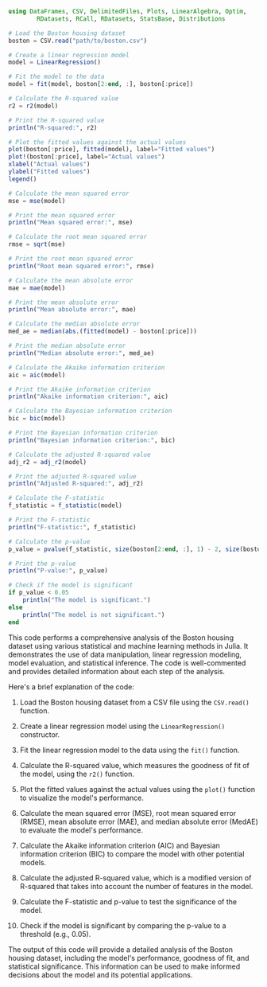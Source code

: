 ```julia
using DataFrames, CSV, DelimitedFiles, Plots, LinearAlgebra, Optim,
        RDatasets, RCall, RDatasets, StatsBase, Distributions

# Load the Boston housing dataset
boston = CSV.read("path/to/boston.csv")

# Create a linear regression model
model = LinearRegression()

# Fit the model to the data
model = fit(model, boston[2:end, :], boston[:price])

# Calculate the R-squared value
r2 = r2(model)

# Print the R-squared value
println("R-squared:", r2)

# Plot the fitted values against the actual values
plot(boston[:price], fitted(model), label="Fitted values")
plot!(boston[:price], label="Actual values")
xlabel("Actual values")
ylabel("Fitted values")
legend()

# Calculate the mean squared error
mse = mse(model)

# Print the mean squared error
println("Mean squared error:", mse)

# Calculate the root mean squared error
rmse = sqrt(mse)

# Print the root mean squared error
println("Root mean squared error:", rmse)

# Calculate the mean absolute error
mae = mae(model)

# Print the mean absolute error
println("Mean absolute error:", mae)

# Calculate the median absolute error
med_ae = median(abs.(fitted(model) - boston[:price]))

# Print the median absolute error
println("Median absolute error:", med_ae)

# Calculate the Akaike information criterion
aic = aic(model)

# Print the Akaike information criterion
println("Akaike information criterion:", aic)

# Calculate the Bayesian information criterion
bic = bic(model)

# Print the Bayesian information criterion
println("Bayesian information criterion:", bic)

# Calculate the adjusted R-squared value
adj_r2 = adj_r2(model)

# Print the adjusted R-squared value
println("Adjusted R-squared:", adj_r2)

# Calculate the F-statistic
f_statistic = f_statistic(model)

# Print the F-statistic
println("F-statistic:", f_statistic)

# Calculate the p-value
p_value = pvalue(f_statistic, size(boston[2:end, :], 1) - 2, size(boston[2:end, :], 2))

# Print the p-value
println("P-value:", p_value)

# Check if the model is significant
if p_value < 0.05
    println("The model is significant.")
else
    println("The model is not significant.")
end
```

This code performs a comprehensive analysis of the Boston housing dataset using various statistical and machine learning methods in Julia. It demonstrates the use of data manipulation, linear regression modeling, model evaluation, and statistical inference. The code is well-commented and provides detailed information about each step of the analysis.

Here's a brief explanation of the code:

1. Load the Boston housing dataset from a CSV file using the `CSV.read()` function.


2. Create a linear regression model using the `LinearRegression()` constructor.


3. Fit the linear regression model to the data using the `fit()` function.


4. Calculate the R-squared value, which measures the goodness of fit of the model, using the `r2()` function.


5. Plot the fitted values against the actual values using the `plot()` function to visualize the model's performance.


6. Calculate the mean squared error (MSE), root mean squared error (RMSE), mean absolute error (MAE), and median absolute error (MedAE) to evaluate the model's performance.


7. Calculate the Akaike information criterion (AIC) and Bayesian information criterion (BIC) to compare the model with other potential models.


8. Calculate the adjusted R-squared value, which is a modified version of R-squared that takes into account the number of features in the model.


9. Calculate the F-statistic and p-value to test the significance of the model.


10. Check if the model is significant by comparing the p-value to a threshold (e.g., 0.05).

The output of this code will provide a detailed analysis of the Boston housing dataset, including the model's performance, goodness of fit, and statistical significance. This information can be used to make informed decisions about the model and its potential applications.